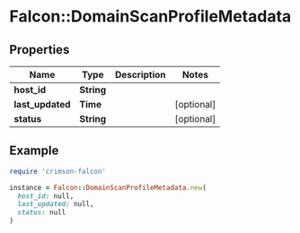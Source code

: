 # Falcon::DomainScanProfileMetadata

## Properties

| Name | Type | Description | Notes |
| ---- | ---- | ----------- | ----- |
| **host_id** | **String** |  |  |
| **last_updated** | **Time** |  | [optional] |
| **status** | **String** |  | [optional] |

## Example

```ruby
require 'crimson-falcon'

instance = Falcon::DomainScanProfileMetadata.new(
  host_id: null,
  last_updated: null,
  status: null
)
```

